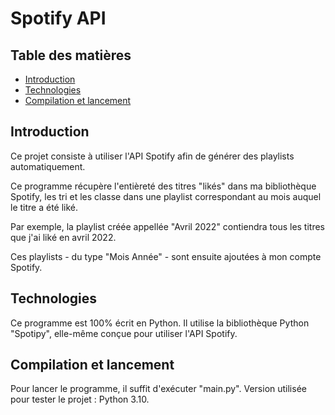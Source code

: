 # Spotify API

## Table des matières
* [Introduction](#introduction)
* [Technologies](#technologies)
* [Compilation et lancement](#compilation-et-lancement)

## Introduction
Ce projet consiste à utiliser l'API Spotify afin de générer des playlists automatiquement.

Ce programme récupère l'entièreté des titres "likés" dans ma bibliothèque Spotify, les tri et les classe dans une playlist correspondant au mois auquel le titre a été liké.

Par exemple, la playlist créée appellée "Avril 2022" contiendra tous les titres que j'ai liké en avril 2022.

Ces playlists - du type "Mois Année" - sont ensuite ajoutées à mon compte Spotify.

## Technologies
Ce programme est 100% écrit en Python.
Il utilise la bibliothèque Python "Spotipy", elle-même conçue pour utiliser l'API Spotify.

## Compilation et lancement
Pour lancer le programme, il suffit d'exécuter "main.py".
Version utilisée pour tester le projet : Python 3.10.
